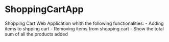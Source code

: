 # ShoppingCartApp
Shopping Cart Web Application whith the following functionalities: - Adding items to shpping cart 
                                                                   - Removing items from shopping cart 
                                                                   - Show the total sum of all the products added
                                                                  

